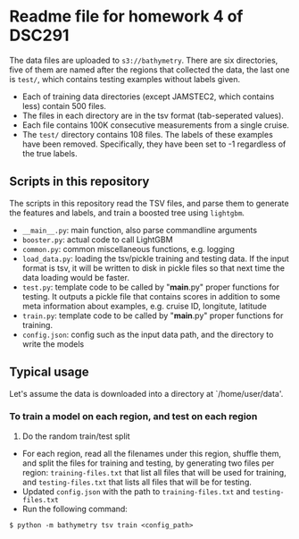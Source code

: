 # Readme file for homework 4 of DSC291

The data files are uploaded to `s3://bathymetry`.
There are six directories, five of them are named after the regions that collected the data, the last one is `test/`,
which contains testing examples without labels given.

* Each of training data directories (except JAMSTEC2, which contains less) contain 500 files.
* The files in each directory are in the tsv format (tab-seperated values).
* Each file contains 100K consecutive measurements from a single cruise.
* The `test/` directory contains 108 files. The labels of these examples have been removed.
Specifically, they have been set to -1 regardless of the true labels.

## Scripts in this repository

The scripts in this repository read the TSV files, and parse them to generate the features and labels,
and train a boosted tree using `lightgbm`.

* `__main__.py`: main function, also parse commandline arguments
* `booster.py`: actual code to call LightGBM
* `common.py`:	common miscellaneous functions, e.g. logging
* `load_data.py`: loading the tsv/pickle training and testing data.
If the input format is tsv, it will be written to disk in pickle files so that next time the data loading would be faster.
* `test.py`: template code to be called by "__main__.py" proper functions for testing. It outputs a pickle file that
contains scores in addition to some meta information about examples, e.g. cruise ID, longitute, latitude
* `train.py`: template code to be called by "__main__.py" proper functions for training.
* `config.json`: config such as the input data path, and the directory to write the models

## Typical usage

Let's assume the data is downloaded into a directory at `/home/user/data'.

### To train a model on each region, and test on each region

1. Do the random train/test split

* For each region, read all the filenames under this region, shuffle them, and split the files for training and testing,
by generating two files per region: `training-files.txt` that list all files that will be used for training,
and `testing-files.txt` that lists all files that will be for testing.
* Updated `config.json` with the path to `training-files.txt` and `testing-files.txt`
* Run the following command:
```
$ python -m bathymetry tsv train <config_path>
```


